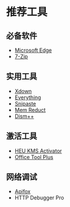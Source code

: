 # 推荐工具

## 必备软件

- [Microsoft Edge](https://www.microsoft.com/zh-cn/edge 'Microsoft Edge 是一款快速而安全的浏览器，可帮助您保护数据，节省时间和金钱。')
- [7-Zip](https://sparanoid.com/lab/7z/ '7-Zip 是一款拥有极高压缩比的开源压缩软件。')

## 实用工具

- [Xdown](https://www.xdown.org/ '专业的文件下载与分享工具(BitTorrent/HTTP/FTP)')
- [Everything](https://www.voidtools.com/zh-cn/ '基于名称快速定位文件和文件夹。')
- [Snipaste](https://zh.snipaste.com/ 'Snipaste 是一个简单但强大的截图工具，也可以让你将截图贴回到屏幕上！')
- [Mem Reduct](https://www.henrypp.org/product/memreduct '轻量级实时内存管理应用程序，用于监视和清理计算机上的系统内存。')
- [Dism++](http://dism.cf/ 'Dism++，强大的 Windows 系统优化工具')

## 激活工具

- [HEU KMS Activator](https://github.com/zbezj/HEU_KMS_Activator '一键激活 Windows 和 Office')
- [Office Tool Plus](https://otp.landian.vip/zh-cn/ 'Office Tool Plus 是一款 Office 小工具，可以帮助您部署 Office')

## 网络调试

- [Apifox](https://www.apifox.cn/ 'API 文档、API 调试、API Mock、API 自动化测试')
- HTTP Debugger Pro
